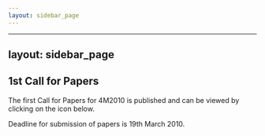 ```yaml
---
layout: sidebar_page
---
```


---
layout: sidebar_page
---

## 1st Call for Papers

The first Call for Papers for 4M2010 is published and can be viewed by clicking on the icon below.  
  
Deadline for submission of papers is 19th March 2010.  
  

